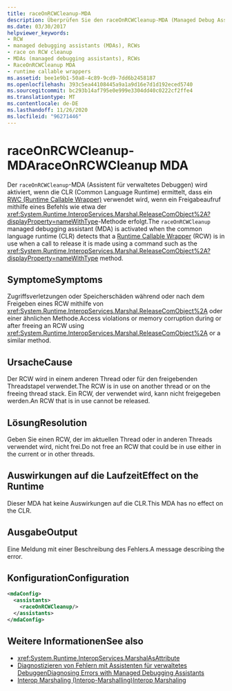 ```yaml
---
title: raceOnRCWCleanup-MDA
description: Überprüfen Sie den raceOnRCWCleanup-MDA (Managed Debug Assistant), der aktiviert wird, wenn der RCW in einem anderen Thread oder auf dem Freigabe Thread Stapel in .NET verwendet wird.
ms.date: 03/30/2017
helpviewer_keywords:
- RCW
- managed debugging assistants (MDAs), RCWs
- race on RCW cleanup
- MDAs (managed debugging assistants), RCWs
- RaceOnRCWCleanup MDA
- runtime callable wrappers
ms.assetid: bee1e9b1-50a8-4c89-9cd9-7dd6b2458187
ms.openlocfilehash: 393c5ea44108445a9a1a9d16e7d1d192eced5740
ms.sourcegitcommit: bc293b14af795e0e999e3304dd40c0222cf2ffe4
ms.translationtype: MT
ms.contentlocale: de-DE
ms.lasthandoff: 11/26/2020
ms.locfileid: "96271446"
---
```

# <a name="raceonrcwcleanup-mda"></a><span data-ttu-id="706b4-103">raceOnRCWCleanup-MDA</span><span class="sxs-lookup"><span data-stu-id="706b4-103">raceOnRCWCleanup MDA</span></span>

<span data-ttu-id="706b4-104">Der `raceOnRCWCleanup`-MDA (Assistent für verwaltetes Debuggen) wird aktiviert, wenn die CLR (Common Language Runtime) ermittelt, dass ein [RWC (Runtime Callable Wrapper)](../../standard/native-interop/runtime-callable-wrapper.md) verwendet wird, wenn ein Freigabeaufruf mithilfe eines Befehls wie etwa der <xref:System.Runtime.InteropServices.Marshal.ReleaseComObject%2A?displayProperty=nameWithType>-Methode erfolgt.</span><span class="sxs-lookup"><span data-stu-id="706b4-104">The `raceOnRCWCleanup` managed debugging assistant (MDA) is activated when the common language runtime (CLR) detects that a [Runtime Callable Wrapper](../../standard/native-interop/runtime-callable-wrapper.md) (RCW) is in use when a call to release it is made using a command such as the <xref:System.Runtime.InteropServices.Marshal.ReleaseComObject%2A?displayProperty=nameWithType> method.</span></span>  
  
## <a name="symptoms"></a><span data-ttu-id="706b4-105">Symptome</span><span class="sxs-lookup"><span data-stu-id="706b4-105">Symptoms</span></span>  

 <span data-ttu-id="706b4-106">Zugriffsverletzungen oder Speicherschäden während oder nach dem Freigeben eines RCW mithilfe von <xref:System.Runtime.InteropServices.Marshal.ReleaseComObject%2A> oder einer ähnlichen Methode.</span><span class="sxs-lookup"><span data-stu-id="706b4-106">Access violations or memory corruption during or after freeing an RCW using <xref:System.Runtime.InteropServices.Marshal.ReleaseComObject%2A> or a similar method.</span></span>  
  
## <a name="cause"></a><span data-ttu-id="706b4-107">Ursache</span><span class="sxs-lookup"><span data-stu-id="706b4-107">Cause</span></span>  

 <span data-ttu-id="706b4-108">Der RCW wird in einem anderen Thread oder für den freigebenden Threadstapel verwendet.</span><span class="sxs-lookup"><span data-stu-id="706b4-108">The RCW is in use on another thread or on the freeing thread stack.</span></span>  <span data-ttu-id="706b4-109">Ein RCW, der verwendet wird, kann nicht freigegeben werden.</span><span class="sxs-lookup"><span data-stu-id="706b4-109">An RCW that is in use cannot be released.</span></span>  
  
## <a name="resolution"></a><span data-ttu-id="706b4-110">Lösung</span><span class="sxs-lookup"><span data-stu-id="706b4-110">Resolution</span></span>  

 <span data-ttu-id="706b4-111">Geben Sie einen RCW, der im aktuellen Thread oder in anderen Threads verwendet wird, nicht frei.</span><span class="sxs-lookup"><span data-stu-id="706b4-111">Do not free an RCW that could be in use either in the current or in other threads.</span></span>  
  
## <a name="effect-on-the-runtime"></a><span data-ttu-id="706b4-112">Auswirkungen auf die Laufzeit</span><span class="sxs-lookup"><span data-stu-id="706b4-112">Effect on the Runtime</span></span>  

 <span data-ttu-id="706b4-113">Dieser MDA hat keine Auswirkungen auf die CLR.</span><span class="sxs-lookup"><span data-stu-id="706b4-113">This MDA has no effect on the CLR.</span></span>  
  
## <a name="output"></a><span data-ttu-id="706b4-114">Ausgabe</span><span class="sxs-lookup"><span data-stu-id="706b4-114">Output</span></span>  

 <span data-ttu-id="706b4-115">Eine Meldung mit einer Beschreibung des Fehlers.</span><span class="sxs-lookup"><span data-stu-id="706b4-115">A message describing the error.</span></span>  
  
## <a name="configuration"></a><span data-ttu-id="706b4-116">Konfiguration</span><span class="sxs-lookup"><span data-stu-id="706b4-116">Configuration</span></span>  
  
```xml  
<mdaConfig>  
  <assistants>  
    <raceOnRCWCleanup/>  
  </assistants>  
</mdaConfig>  
```  
  
## <a name="see-also"></a><span data-ttu-id="706b4-117">Weitere Informationen</span><span class="sxs-lookup"><span data-stu-id="706b4-117">See also</span></span>

- <xref:System.Runtime.InteropServices.MarshalAsAttribute>
- [<span data-ttu-id="706b4-118">Diagnostizieren von Fehlern mit Assistenten für verwaltetes Debuggen</span><span class="sxs-lookup"><span data-stu-id="706b4-118">Diagnosing Errors with Managed Debugging Assistants</span></span>](diagnosing-errors-with-managed-debugging-assistants.md)
- [<span data-ttu-id="706b4-119">Interop Marshaling (Interop-Marshalling)</span><span class="sxs-lookup"><span data-stu-id="706b4-119">Interop Marshaling</span></span>](../interop/interop-marshaling.md)
